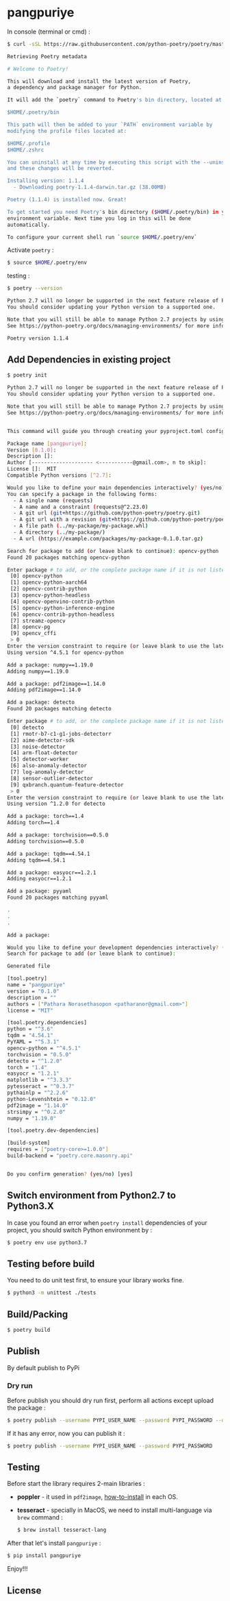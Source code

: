 # pangpuriye

In console (terminal or cmd) :

```bash
$ curl -sSL https://raw.githubusercontent.com/python-poetry/poetry/master/get-poetry.py | python

Retrieving Poetry metadata

# Welcome to Poetry!

This will download and install the latest version of Poetry,
a dependency and package manager for Python.

It will add the `poetry` command to Poetry's bin directory, located at:

$HOME/.poetry/bin

This path will then be added to your `PATH` environment variable by
modifying the profile files located at:

$HOME/.profile
$HOME/.zshrc

You can uninstall at any time by executing this script with the --uninstall option,
and these changes will be reverted.

Installing version: 1.1.4
  - Downloading poetry-1.1.4-darwin.tar.gz (38.00MB)

Poetry (1.1.4) is installed now. Great!

To get started you need Poetry's bin directory ($HOME/.poetry/bin) in your `PATH`
environment variable. Next time you log in this will be done
automatically.

To configure your current shell run `source $HOME/.poetry/env`
```

Activate `poetry` :

```bash
$ source $HOME/.poetry/env
```

testing :

```bash
$ poetry --version

Python 2.7 will no longer be supported in the next feature release of Poetry (1.2).
You should consider updating your Python version to a supported one.

Note that you will still be able to manage Python 2.7 projects by using the env command.
See https://python-poetry.org/docs/managing-environments/ for more information.

Poetry version 1.1.4

```

## **Add Dependencies in existing project**

```bash
$ poetry init

Python 2.7 will no longer be supported in the next feature release of Poetry (1.2).
You should consider updating your Python version to a supported one.

Note that you will still be able to manage Python 2.7 projects by using the env command.
See https://python-poetry.org/docs/managing-environments/ for more information.


This command will guide you through creating your pyproject.toml config.

Package name [pangpuriye]:
Version [0.1.0]:
Description []:
Author [-------------------- <-----------@gmail.com>, n to skip]:
License []:  MIT
Compatible Python versions [^2.7]:

Would you like to define your main dependencies interactively? (yes/no) [yes]
You can specify a package in the following forms:
  - A single name (requests)
  - A name and a constraint (requests@^2.23.0)
  - A git url (git+https://github.com/python-poetry/poetry.git)
  - A git url with a revision (git+https://github.com/python-poetry/poetry.git#develop)
  - A file path (../my-package/my-package.whl)
  - A directory (../my-package/)
  - A url (https://example.com/packages/my-package-0.1.0.tar.gz)

Search for package to add (or leave blank to continue): opencv-python
Found 20 packages matching opencv-python

Enter package # to add, or the complete package name if it is not listed:
 [0] opencv-python
 [1] opencv-python-aarch64
 [2] opencv-contrib-python
 [3] opencv-python-headless
 [4] opencv-openvino-contrib-python
 [5] opencv-python-inference-engine
 [6] opencv-contrib-python-headless
 [7] streamz-opencv
 [8] opencv-pg
 [9] opencv_cffi
 > 0
Enter the version constraint to require (or leave blank to use the latest version):
Using version ^4.5.1 for opencv-python

Add a package: numpy==1.19.0
Adding numpy==1.19.0

Add a package: pdf2image==1.14.0
Adding pdf2image==1.14.0

Add a package: detecto
Found 20 packages matching detecto

Enter package # to add, or the complete package name if it is not listed:
 [0] detecto
 [1] rmotr-b7-c1-g1-jobs-detectorr
 [2] aime-detector-sdk
 [3] noise-detector
 [4] arm-float-detector
 [5] detector-worker
 [6] also-anomaly-detector
 [7] log-anomaly-detector
 [8] sensor-outlier-detector
 [9] qxbranch.quantum-feature-detector
 > 0
Enter the version constraint to require (or leave blank to use the latest version):
Using version ^1.2.0 for detecto

Add a package: torch==1.4
Adding torch==1.4

Add a package: torchvision==0.5.0
Adding torchvision==0.5.0

Add a package: tqdm==4.54.1
Adding tqdm==4.54.1

Add a package: easyocr==1.2.1
Adding easyocr==1.2.1

Add a package: pyyaml
Found 20 packages matching pyyaml

.
.
.

Add a package:

Would you like to define your development dependencies interactively? (yes/no) [yes]
Search for package to add (or leave blank to continue):

Generated file

[tool.poetry]
name = "pangpuriye"
version = "0.1.0"
description = ""
authors = ["Pathara Norasethasopon <patharanor@gmail.com>"]
license = "MIT"

[tool.poetry.dependencies]
python = "^3.6"
tqdm = "4.54.1"
PyYAML = "^5.3.1"
opencv-python = "^4.5.1"
torchvision = "0.5.0"
detecto = "^1.2.0"
torch = "1.4"
easyocr = "1.2.1"
matplotlib = "^3.3.3"
pytesseract = "^0.3.7"
pythainlp = "^2.2.6"
python-Levenshtein = "0.12.0"
pdf2image = "1.14.0"
strsimpy = "^0.2.0"
numpy = "1.19.0"

[tool.poetry.dev-dependencies]

[build-system]
requires = ["poetry-core>=1.0.0"]
build-backend = "poetry.core.masonry.api"


Do you confirm generation? (yes/no) [yes]
```

## **Switch environment from Python2.7 to Python3.X**

In case you found an error when `poetry install` dependencies of your project, you should switch Python environment by :

```bash
$ poetry env use python3.7
```

## **Testing before build**

You need to do unit test first, to ensure your library works fine.

```bash
$ python3 -m unittest ./tests
```

## **Build/Packing**

```bash
$ poetry build
```

## **Publish**

By default publish to PyPi

### **Dry run**

Before publish you should dry run first, perform all actions except upload the package :

```bash
$ poetry publish --username PYPI_USER_NAME --password PYPI_PASSWORD --dry-run
```

If it has any error, now you can publish it :

```bash
$ poetry publish --username PYPI_USER_NAME --password PYPI_PASSWORD
```

## **Testing**

Before start the library requires 2-main libraries :
 - **poppler** - it used in `pdf2image`, [how-to-install](https://pypi.org/project/pdf2image/) in each OS.
 - **tesseract** - specially in MacOS, we need to install multi-language via `brew` command :
  
    ```bash
    $ brew install tesseract-lang
    ```

After that let's install `pangpuriye` :

```bash
$ pip install pangpuriye
```

Enjoy!!!

## **License**


